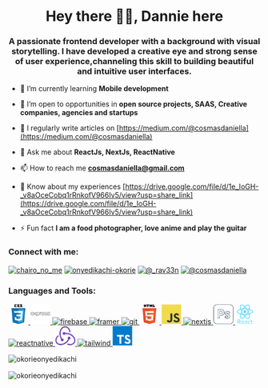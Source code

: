<h1 align="center">Hey there ✌🏽, Dannie here</h1>
<h3 align="center">A passionate frontend developer with a background with visual storytelling. I have developed a creative eye and strong sense of user experience,channeling this skill to building beautiful and intuitive user interfaces.</h3>

- 🌱 I’m currently learning **Mobile development**

- 👯 I’m open to opportunities in **open source projects, SAAS, Creative companies, agencies and startups**

- 📝 I regularly write articles on [https://medium.com/@cosmasdaniella](https://medium.com/@cosmasdaniella)

- 💬 Ask me about **ReactJs, NextJs, ReactNative**

- 📫 How to reach me **cosmasdaniella@gmail.com**

- 📄 Know about my experiences [https://drive.google.com/file/d/1e_IoGH-_v8aOceCobq1rRnkofV966Iv5/view?usp=share_link](https://drive.google.com/file/d/1e_IoGH-_v8aOceCobq1rRnkofV966Iv5/view?usp=share_link)

- ⚡ Fun fact **I am a food photographer, love anime and play the guitar**

<h3 align="left">Connect with me:</h3>
<p align="left">
<a href="https://twitter.com/chairo_no_me" target="blank"><img align="center" src="https://raw.githubusercontent.com/rahuldkjain/github-profile-readme-generator/master/src/images/icons/Social/twitter.svg" alt="chairo_no_me" height="30" width="40" /></a>
<a href="https://linkedin.com/in/onyedikachi-okorie" target="blank"><img align="center" src="https://raw.githubusercontent.com/rahuldkjain/github-profile-readme-generator/master/src/images/icons/Social/linked-in-alt.svg" alt="onyedikachi-okorie" height="30" width="40" /></a>
<a href="https://instagram.com/@_rav33n" target="blank"><img align="center" src="https://raw.githubusercontent.com/rahuldkjain/github-profile-readme-generator/master/src/images/icons/Social/instagram.svg" alt="@_rav33n" height="30" width="40" /></a>
<a href="https://medium.com/@cosmasdaniella" target="blank"><img align="center" src="https://raw.githubusercontent.com/rahuldkjain/github-profile-readme-generator/master/src/images/icons/Social/medium.svg" alt="@cosmasdaniella" height="30" width="40" /></a>
</p>

<h3 align="left">Languages and Tools:</h3>
<p align="left"> <a href="https://www.w3schools.com/css/" target="_blank" rel="noreferrer"> <img src="https://raw.githubusercontent.com/devicons/devicon/master/icons/css3/css3-original-wordmark.svg" alt="css3" width="40" height="40"/> </a> <a href="https://expressjs.com" target="_blank" rel="noreferrer"> <img src="https://raw.githubusercontent.com/devicons/devicon/master/icons/express/express-original-wordmark.svg" alt="express" width="40" height="40"/> </a> <a href="https://firebase.google.com/" target="_blank" rel="noreferrer"> <img src="https://www.vectorlogo.zone/logos/firebase/firebase-icon.svg" alt="firebase" width="40" height="40"/> </a> <a href="https://www.framer.com/" target="_blank" rel="noreferrer"> <img src="https://www.vectorlogo.zone/logos/framer/framer-icon.svg" alt="framer" width="40" height="40"/> </a> <a href="https://git-scm.com/" target="_blank" rel="noreferrer"> <img src="https://www.vectorlogo.zone/logos/git-scm/git-scm-icon.svg" alt="git" width="40" height="40"/> </a> <a href="https://www.w3.org/html/" target="_blank" rel="noreferrer"> <img src="https://raw.githubusercontent.com/devicons/devicon/master/icons/html5/html5-original-wordmark.svg" alt="html5" width="40" height="40"/> </a> <a href="https://developer.mozilla.org/en-US/docs/Web/JavaScript" target="_blank" rel="noreferrer"> <img src="https://raw.githubusercontent.com/devicons/devicon/master/icons/javascript/javascript-original.svg" alt="javascript" width="40" height="40"/> </a> <a href="https://nextjs.org/" target="_blank" rel="noreferrer"> <img src="https://cdn.worldvectorlogo.com/logos/nextjs-2.svg" alt="nextjs" width="40" height="40"/> </a> <a href="https://www.photoshop.com/en" target="_blank" rel="noreferrer"> <img src="https://raw.githubusercontent.com/devicons/devicon/master/icons/photoshop/photoshop-line.svg" alt="photoshop" width="40" height="40"/> </a> <a href="https://reactjs.org/" target="_blank" rel="noreferrer"> <img src="https://raw.githubusercontent.com/devicons/devicon/master/icons/react/react-original-wordmark.svg" alt="react" width="40" height="40"/> </a> <a href="https://reactnative.dev/" target="_blank" rel="noreferrer"> <img src="https://reactnative.dev/img/header_logo.svg" alt="reactnative" width="40" height="40"/> </a> <a href="https://redux.js.org" target="_blank" rel="noreferrer"> <img src="https://raw.githubusercontent.com/devicons/devicon/master/icons/redux/redux-original.svg" alt="redux" width="40" height="40"/> </a> <a href="https://tailwindcss.com/" target="_blank" rel="noreferrer"> <img src="https://www.vectorlogo.zone/logos/tailwindcss/tailwindcss-icon.svg" alt="tailwind" width="40" height="40"/> </a> <a href="https://www.typescriptlang.org/" target="_blank" rel="noreferrer"> <img src="https://raw.githubusercontent.com/devicons/devicon/master/icons/typescript/typescript-original.svg" alt="typescript" width="40" height="40"/> </a> </p>

<p><img align="center" src="https://github-readme-stats.vercel.app/api/top-langs?username=okorieonyedikachi&show_icons=true&locale=en&layout=compact" alt="okorieonyedikachi" /></p>

<p><img align="center" src="https://github-readme-streak-stats.herokuapp.com/?user=okorieonyedikachi&" alt="okorieonyedikachi" /></p>
